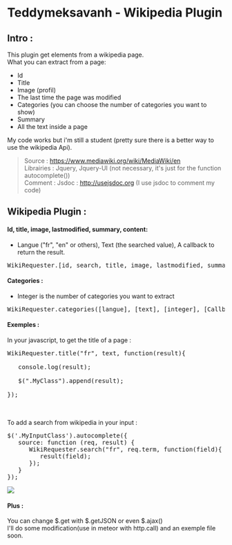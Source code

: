 Teddymeksavanh - Wikipedia Plugin
===========================

Intro : 
-----------------
This plugin get elements from a wikipedia page.<br>
What you can extract from a page:<br>

- Id 
- Title
- Image (profil)
- The last time the page was modified
- Categories (you can choose the number of categories you want to show)
- Summary
- All the text inside a page 

My code works but i'm still a student (pretty sure there is a better way to use the wikipedia Api).

> Source : https://www.mediawiki.org/wiki/MediaWiki/en <br>
> Librairies : Jquery, Jquery-UI (not necessary, it's just for the function autocomplete())<br>
> Comment : Jsdoc : http://usejsdoc.org (I use jsdoc to comment my code)

Wikipedia Plugin : 
-----------------
####	Id, title, image, lastmodified, summary, content: 
- Langue ("fr", "en" or others), Text (the searched value), A callback to return the result.
	
<pre>WikiRequester.[id, search, title, image, lastmodified, summary, content]([langue], [text], [Callback]);</pre>
	
####	Categories : 
- Integer is the number of categories you want to extract<br>

<pre>WikiRequester.categories([langue], [text], [integer], [Callback]);</pre>
  
####  Exemples :

In your javascript, to get the title of a page :<br>
<pre>WikiRequester.title("fr", text, function(result){<br>
&nbsp;&nbsp;&nbsp;console.log(result);<br>
&nbsp;&nbsp;&nbsp;$(".MyClass").append(result);<br>
});</pre><br>
<br>
To add a search from wikipedia in your input :<br>
<pre>
$('.MyInputClass').autocomplete({
&nbsp;&nbsp;&nbsp;source: function (req, result) {
&nbsp;&nbsp;&nbsp;&nbsp;&nbsp;&nbsp;WikiRequester.search("fr", req.term, function(field){
&nbsp;&nbsp;&nbsp;&nbsp;&nbsp;&nbsp;&nbsp;&nbsp;&nbsp;result(field);
&nbsp;&nbsp;&nbsp;&nbsp;&nbsp;&nbsp;});
&nbsp;&nbsp;&nbsp;}
});
</pre>

<img src="http://image.noelshack.com/fichiers/2016/08/1456319050-capture-d-ecran-2016-02-24-a-14-03-39.png">
  
####  Plus :
You can change $.get with $.getJSON or even $.ajax()<br>
I'll do some modification(use in meteor with http.call) and an exemple file soon.

